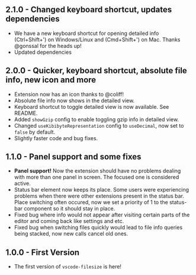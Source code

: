 ## 2.1.0 - Changed keyboard shortcut, updates dependencies
- We have a new keyboard shortcut for opening detailed info (Ctrl+Shift+') on Windows/Linux and (Cmd+Shift+') on Mac. Thanks @gonssal for the heads up!
- Updated dependencies
## 2.0.0 - Quicker, keyboard shortcut, absolute file info, new icon and more
- Extension now has an icon thanks to @coliff!
- Absolute file info now shows in the detailed view.
- Keyboard shortcut to toggle detailed view is now available. See README.
- Added `showGzip` config to enable toggling gzip info in detailed view.
- Changed `useKibibyteRepresentation` config to `useDecimal`, now set to `false` by default.
- Slightly faster code and bug fixes.

## 1.1.0 - Panel support and some fixes
- **Panel support!** Now the extension should have no problems dealing with more than one panel in screen. The focused one is considered active.
- Status bar element now keeps its place. Some users were experiencing problems when there were other
extensions present in the status bar. Place switching often occured, now we set a priority of 1 to the status-bar component so it should stay in place.
- Fixed bug where info would not appear after visiting certain parts of the editor and coming back like settings and etc.
- Fixed bug when switching files quickly would lead to file info queries being stacked, now new calls cancel old ones.

## 1.0.0 - First Version
- The first version of `vscode-filesize` is here!